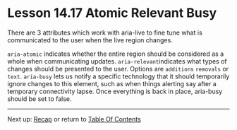 # Lesson 14.17 Atomic Relevant Busy

There are 3 attributes which work with aria-live to fine tune what is communicated to the user when the live region changes. 

`aria-atomic` indicates whether the entire region should be considered as a whole when communicating updates. 
`aria-relevant`indicates what types of changes should be presented to the user. Options are `additions` `removals` or `text`.
`aria-busy` lets us notify a specific technology that it should temporarily ignore changes to this element, such as when things alerting say after a temporary connectivity lapse. Once everything is back in place, aria-busy should be set to false.

- - -
Next up: [Recap](ND024_Part2_Lesson14_18.md) or return to [Table Of Contents](./ND024_TableOfContents.md)
